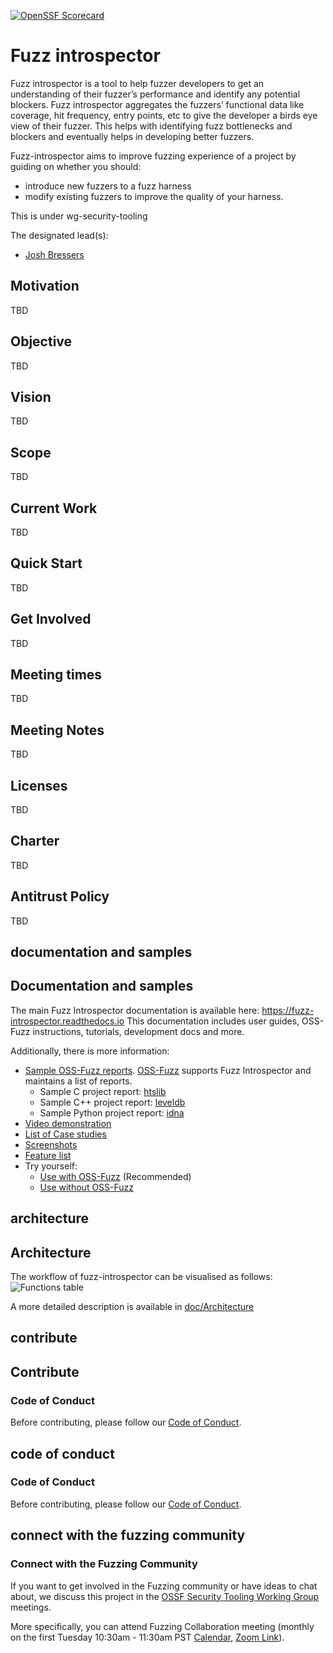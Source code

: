 [![OpenSSF Scorecard](https://api.securityscorecards.dev/projects/github.com/ossf/fuzz-introspector/badge)](https://api.securityscorecards.dev/projects/github.com/ossf/fuzz-introspector)

# Fuzz introspector

Fuzz introspector is a tool to help fuzzer developers to get an understanding of their fuzzer’s performance 
and identify any potential blockers. Fuzz introspector aggregates the fuzzers’ functional data like coverage,
hit frequency, entry points, etc to give the developer a birds eye view of their fuzzer. This helps with 
identifying fuzz bottlenecks and blockers and eventually helps in developing better fuzzers.

Fuzz-introspector aims to improve fuzzing experience of a project by guiding on whether you should:
- introduce new fuzzers to a fuzz harness
- modify existing fuzzers to improve the quality of your harness.

This is under wg-security-tooling


The designated lead(s):
- [Josh Bressers](https://github.com/joshbressers)

## Motivation

TBD

## Objective

TBD

## Vision

TBD

## Scope

TBD

## Current Work

TBD

## Quick Start

TBD

## Get Involved

TBD

## Meeting times

TBD

## Meeting Notes

TBD

## Licenses

TBD

## Charter

TBD

## Antitrust Policy

TBD

## documentation and samples

## Documentation and samples
The main Fuzz Introspector documentation is available here: https://fuzz-introspector.readthedocs.io This documentation includes user guides, OSS-Fuzz instructions, tutorials, development docs and more.

Additionally, there is more information:
- [Sample OSS-Fuzz reports](https://oss-fuzz-introspector.storage.googleapis.com/index.html). [OSS-Fuzz](https://github.com/google/oss-fuzz) supports Fuzz Introspector and maintains a list of reports.
  - Sample C project report: [htslib](https://storage.googleapis.com/oss-fuzz-introspector/htslib/inspector-report/20230124/fuzz_report.html)
  - Sample C++ project report: [leveldb](https://storage.googleapis.com/oss-fuzz-introspector/leveldb/inspector-report/20230125/fuzz_report.html)
  - Sample Python project report: [idna](https://storage.googleapis.com/oss-fuzz-introspector/idna/inspector-report/20230120/fuzz_report.html)
- [Video demonstration](https://www.youtube.com/watch?v=cheo-liJhuE)
- [List of Case studies](doc/CaseStudies.md)
- [Screenshots](doc/ExampleOutput.md)
- [Feature list](doc/Features.md)
- Try yourself:
  - [Use with OSS-Fuzz](oss_fuzz_integration#build-fuzz-introspector-with-oss-fuzz) (Recommended)
  - [Use without OSS-Fuzz](doc/LocalBuild.md)

## architecture

## Architecture
The workflow of fuzz-introspector can be visualised as follows:
![Functions table](/doc/img/fuzz-introspector-architecture.png)

A more detailed description is available in [doc/Architecture](/doc/Architecture.md)

## contribute

## Contribute
### Code of Conduct
Before contributing, please follow our [Code of Conduct](CODE_OF_CONDUCT.md).

## code of conduct

### Code of Conduct
Before contributing, please follow our [Code of Conduct](CODE_OF_CONDUCT.md).

## connect with the fuzzing community

### Connect with the Fuzzing Community
If you want to get involved in the Fuzzing community or have ideas to chat about, we discuss
this project in the
[OSSF Security Tooling Working Group](https://github.com/ossf/wg-security-tooling)
meetings.

More specifically, you can attend Fuzzing Collaboration meeting (monthly on
the first Tuesday 10:30am - 11:30am PST
[Calendar](https://calendar.google.com/calendar?cid=czYzdm9lZmhwNWk5cGZsdGI1cTY3bmdwZXNAZ3JvdXAuY2FsZW5kYXIuZ29vZ2xlLmNvbQ),
[Zoom
Link](https://zoom.us/j/99960722134?pwd=ZzZqdzY1eG9tMzQxWFI1Z0RhTkUxZz09)).